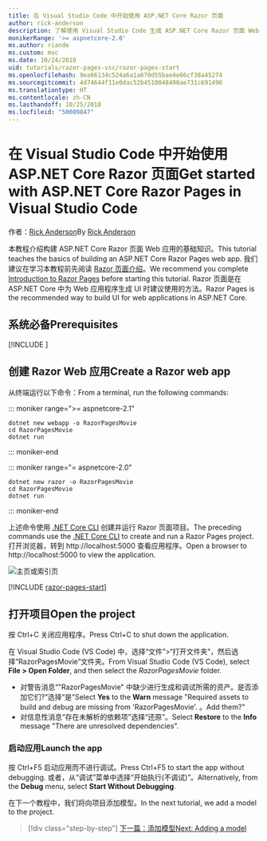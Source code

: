 ```yaml
---
title: 在 Visual Studio Code 中开始使用 ASP.NET Core Razor 页面
author: rick-anderson
description: 了解使用 Visual Studio Code 生成 ASP.NET Core Razor 页面 Web 应用的基础知识。
monikerRange: '>= aspnetcore-2.0'
ms.author: riande
ms.custom: mvc
ms.date: 10/24/2018
uid: tutorials/razor-pages-vsc/razor-pages-start
ms.openlocfilehash: 9ea66134c524a6a1a670d55bae4e66cf38a45274
ms.sourcegitcommit: 4d74644f11e0dac52b4510048490ae731c691496
ms.translationtype: HT
ms.contentlocale: zh-CN
ms.lasthandoff: 10/25/2018
ms.locfileid: "50089847"
---
```

# <a name="get-started-with-aspnet-core-razor-pages-in-visual-studio-code"></a><span data-ttu-id="6c932-103">在 Visual Studio Code 中开始使用 ASP.NET Core Razor 页面</span><span class="sxs-lookup"><span data-stu-id="6c932-103">Get started with ASP.NET Core Razor Pages in Visual Studio Code</span></span>

<span data-ttu-id="6c932-104">作者：[Rick Anderson](https://twitter.com/RickAndMSFT)</span><span class="sxs-lookup"><span data-stu-id="6c932-104">By [Rick Anderson](https://twitter.com/RickAndMSFT)</span></span>

<span data-ttu-id="6c932-105">本教程介绍构建 ASP.NET Core Razor 页面 Web 应用的基础知识。</span><span class="sxs-lookup"><span data-stu-id="6c932-105">This tutorial teaches the basics of building an ASP.NET Core Razor Pages web app.</span></span> <span data-ttu-id="6c932-106">我们建议在学习本教程前先阅读 [Razor 页面介绍](xref:razor-pages/index)。</span><span class="sxs-lookup"><span data-stu-id="6c932-106">We recommend you complete [Introduction to Razor Pages](xref:razor-pages/index) before starting this tutorial.</span></span> <span data-ttu-id="6c932-107">Razor 页面是在 ASP.NET Core 中为 Web 应用程序生成 UI 时建议使用的方法。</span><span class="sxs-lookup"><span data-stu-id="6c932-107">Razor Pages is the recommended way to build UI for web applications in ASP.NET Core.</span></span>

## <a name="prerequisites"></a><span data-ttu-id="6c932-108">系统必备</span><span class="sxs-lookup"><span data-stu-id="6c932-108">Prerequisites</span></span>

[!INCLUDE [](~/includes/net-core-prereqs-vscode.md)]

## <a name="create-a-razor-web-app"></a><span data-ttu-id="6c932-109">创建 Razor Web 应用</span><span class="sxs-lookup"><span data-stu-id="6c932-109">Create a Razor web app</span></span>

<span data-ttu-id="6c932-110">从终端运行以下命令：</span><span class="sxs-lookup"><span data-stu-id="6c932-110">From a terminal, run the following commands:</span></span>

::: moniker range=">= aspnetcore-2.1"

```console
dotnet new webapp -o RazorPagesMovie
cd RazorPagesMovie
dotnet run
```

::: moniker-end

::: moniker range="= aspnetcore-2.0"

```console
dotnet new razor -o RazorPagesMovie
cd RazorPagesMovie
dotnet run
```

::: moniker-end

<span data-ttu-id="6c932-111">上述命令使用 [.NET Core CLI](/dotnet/core/tools/dotnet) 创建并运行 Razor 页面项目。</span><span class="sxs-lookup"><span data-stu-id="6c932-111">The preceding commands use the [.NET Core CLI](/dotnet/core/tools/dotnet) to create and run a Razor Pages project.</span></span> <span data-ttu-id="6c932-112">打开浏览器，转到 http://localhost:5000 查看应用程序。</span><span class="sxs-lookup"><span data-stu-id="6c932-112">Open a browser to http://localhost:5000 to view the application.</span></span>

![主页或索引页](../razor-pages/razor-pages-start/_static/home.png)

[!INCLUDE [razor-pages-start](../../includes/RP/razor-pages-start.md)]

## <a name="open-the-project"></a><span data-ttu-id="6c932-114">打开项目</span><span class="sxs-lookup"><span data-stu-id="6c932-114">Open the project</span></span>

<span data-ttu-id="6c932-115">按 Ctrl+C 关闭应用程序。</span><span class="sxs-lookup"><span data-stu-id="6c932-115">Press Ctrl+C to shut down the application.</span></span>

<span data-ttu-id="6c932-116">在 Visual Studio Code (VS Code) 中，选择“文件”>“打开文件夹”，然后选择“RazorPagesMovie”文件夹。</span><span class="sxs-lookup"><span data-stu-id="6c932-116">From Visual Studio Code (VS Code), select **File > Open Folder**, and then select the *RazorPagesMovie* folder.</span></span>

- <span data-ttu-id="6c932-117">对警告消息“"RazorPagesMovie" 中缺少进行生成和调试所需的资产。是否添加它们?”选择“是”</span><span class="sxs-lookup"><span data-stu-id="6c932-117">Select **Yes** to the **Warn** message "Required assets to build and debug are missing from 'RazorPagesMovie'.</span></span> <span data-ttu-id="6c932-118">。</span><span class="sxs-lookup"><span data-stu-id="6c932-118">Add them?"</span></span>
- <span data-ttu-id="6c932-119">对信息性消息“存在未解析的依赖项”选择“还原”。</span><span class="sxs-lookup"><span data-stu-id="6c932-119">Select **Restore** to the **Info** message "There are unresolved dependencies".</span></span>

### <a name="launch-the-app"></a><span data-ttu-id="6c932-120">启动应用</span><span class="sxs-lookup"><span data-stu-id="6c932-120">Launch the app</span></span>

<span data-ttu-id="6c932-121">按 Ctrl+F5 启动应用而不进行调试。</span><span class="sxs-lookup"><span data-stu-id="6c932-121">Press Ctrl+F5 to start the app without debugging.</span></span> <span data-ttu-id="6c932-122">或者，从“调试”菜单中选择“开始执行(不调试)”。</span><span class="sxs-lookup"><span data-stu-id="6c932-122">Alternatively, from the **Debug** menu, select **Start Without Debugging**.</span></span>

<span data-ttu-id="6c932-123">在下一个教程中，我们将向项目添加模型。</span><span class="sxs-lookup"><span data-stu-id="6c932-123">In the next tutorial, we add a model to the project.</span></span> 

> [!div class="step-by-step"]
> [<span data-ttu-id="6c932-124">下一篇：添加模型</span><span class="sxs-lookup"><span data-stu-id="6c932-124">Next: Adding a model</span></span>](xref:tutorials/razor-pages-vsc/model)  
